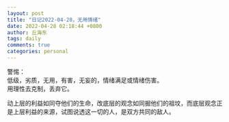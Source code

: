 ```yaml
---
layout: post
title: "日记2022-04-28，无用情绪"
date: 2022-04-28 02:18:44 +0800
author: 丘海东 
tags: daily
comments: true
categories: personal
---
```

警惕：  
低级，劣质，无用，有害，无妄的，情绪满足或情绪伤害。  
用理性去克制，丢弃它。  

动上层的利益如同夺他们的生命，改底层的观念如同掘他们的祖坟，而底层观念正是上层利益的来源，试图说透这一切的人，是双方共同的敌人。  

